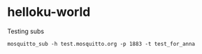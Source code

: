 # helloku-world

Testing subs

```
mosquitto_sub -h test.mosquitto.org -p 1883 -t test_for_anna
```

